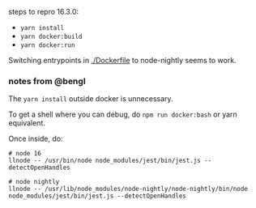 steps to repro 16.3.0:
- `yarn install`
- `yarn docker:build`
- `yarn docker:run`

Switching entrypoints in [./Dockerfile](./Dockerfile) to node-nightly seems to work.

### notes from @bengl

The `yarn install` outside docker is unnecessary.

To get a shell where you can debug, do `npm run docker:bash` or yarn equivalent.

Once inside, do:

```
# node 16
llnode -- /usr/bin/node node_modules/jest/bin/jest.js --detectOpenHandles

# node nightly
llnode -- /usr/lib/node_modules/node-nightly/node-nightly/bin/node node_modules/jest/bin/jest.js --detectOpenHandles
```
